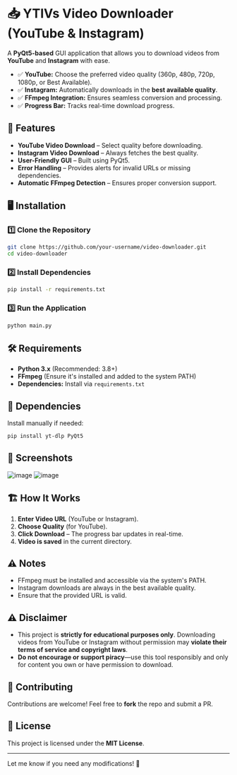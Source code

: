 
# 📥 YTIVs Video Downloader (YouTube & Instagram)  

A **PyQt5-based** GUI application that allows you to download videos from **YouTube** and **Instagram** with ease.  
- ✅ **YouTube:** Choose the preferred video quality (360p, 480p, 720p, 1080p, or Best Available).  
- ✅ **Instagram:** Automatically downloads in the **best available quality**.  
- ✅ **FFmpeg Integration:** Ensures seamless conversion and processing.  
- ✅ **Progress Bar:** Tracks real-time download progress.  

## 🚀 Features  
- **YouTube Video Download** – Select quality before downloading.  
- **Instagram Video Download** – Always fetches the best quality.  
- **User-Friendly GUI** – Built using PyQt5.  
- **Error Handling** – Provides alerts for invalid URLs or missing dependencies.  
- **Automatic FFmpeg Detection** – Ensures proper conversion support.  

## 🖥️ Installation  

### 1️⃣ Clone the Repository  
```bash
git clone https://github.com/your-username/video-downloader.git
cd video-downloader
```

### 2️⃣ Install Dependencies  
```bash
pip install -r requirements.txt
```

### 3️⃣ Run the Application  
```bash
python main.py
```

## 🛠️ Requirements  
- **Python 3.x**  (Recommended: 3.8+)
- **FFmpeg** (Ensure it's installed and added to the system PATH)  
- **Dependencies:** Install via `requirements.txt`  

## 📌 Dependencies  
Install manually if needed:  
```bash
pip install yt-dlp PyQt5
```

## 🎥 Screenshots  
![image](https://github.com/user-attachments/assets/5a195e86-823c-4d1e-8c0f-8fbad95febf2)
![image](https://github.com/user-attachments/assets/cb7a9f0d-93a0-4a90-86f4-c0574914db2b)




## 🏗️ How It Works  
1. **Enter Video URL** (YouTube or Instagram).  
2. **Choose Quality** (for YouTube).  
3. **Click Download** – The progress bar updates in real-time.  
4. **Video is saved** in the current directory.  

## ⚠️ Notes  
- FFmpeg must be installed and accessible via the system's PATH.  
- Instagram downloads are always in the best available quality.  
- Ensure that the provided URL is valid.  

## ⚠️ Disclaimer  
- This project is **strictly for educational purposes only**. Downloading videos from YouTube or Instagram without permission may **violate their terms of service and copyright laws**.  
- **Do not encourage or support piracy**—use this tool responsibly and only for content you own or have permission to download.  
## 🤝 Contributing  
Contributions are welcome! Feel free to **fork** the repo and submit a PR.  

## 📜 License  
This project is licensed under the **MIT License**.  

---

Let me know if you need any modifications! 🚀
